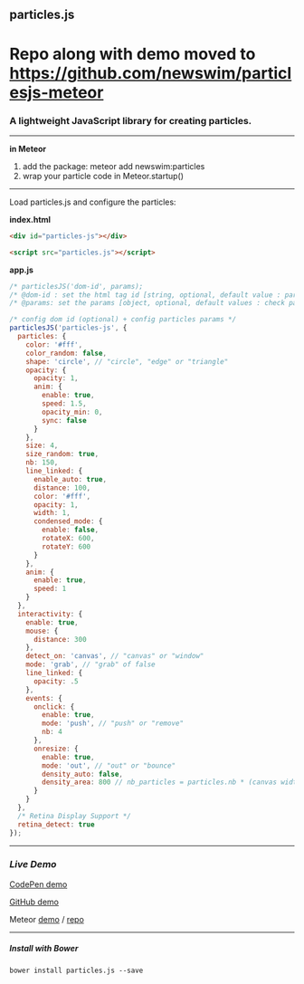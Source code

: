 ## particles.js

# Repo along with demo moved to https://github.com/newswim/particlesjs-meteor

### A lightweight JavaScript library for creating particles.

-------------------------------


**in Meteor**

1. add the package: meteor add newswim:particles
2. wrap your particle code in Meteor.startup()


-------------------------------

Load particles.js and configure the particles:


**index.html**
```html
<div id="particles-js"></div>

<script src="particles.js"></script>
```

**app.js**
```javascript
/* particlesJS('dom-id', params);
/* @dom-id : set the html tag id [string, optional, default value : particles-js]
/* @params: set the params [object, optional, default values : check particles.js] */

/* config dom id (optional) + config particles params */
particlesJS('particles-js', {
  particles: {
    color: '#fff',
    color_random: false,
    shape: 'circle', // "circle", "edge" or "triangle"
    opacity: {
      opacity: 1,
      anim: {
        enable: true,
        speed: 1.5,
        opacity_min: 0,
        sync: false
      }
    },
    size: 4,
    size_random: true,
    nb: 150,
    line_linked: {
      enable_auto: true,
      distance: 100,
      color: '#fff',
      opacity: 1,
      width: 1,
      condensed_mode: {
        enable: false,
        rotateX: 600,
        rotateY: 600
      }
    },
    anim: {
      enable: true,
      speed: 1
    }
  },
  interactivity: {
    enable: true,
    mouse: {
      distance: 300
    },
    detect_on: 'canvas', // "canvas" or "window"
    mode: 'grab', // "grab" of false
    line_linked: {
      opacity: .5
    },
    events: {
      onclick: {
        enable: true,
        mode: 'push', // "push" or "remove"
        nb: 4
      },
      onresize: {
        enable: true,
        mode: 'out', // "out" or "bounce"
        density_auto: false,
        density_area: 800 // nb_particles = particles.nb * (canvas width *  canvas height / 1000) / density_area
      }
    }
  },
  /* Retina Display Support */
  retina_detect: true
});
```
-------------------------------
### ***Live Demo***
<a href="http://codepen.io/VincentGarreau/pen/pnlso" target="_blank">CodePen demo</a>

<a href="http://htmlpreview.github.io/?https://github.com/VincentGarreau/particles.js/blob/master/demo/index.html" target="_blank">GitHub demo</a>

Meteor <a href="http://particlesjs.meteor.com/" target="_blank">demo</a> / <a href="https://github.com/newswim/particlesJSmeteor">repo</a>

-------------------------------



##### ***Install with Bower***
```
bower install particles.js --save
```

